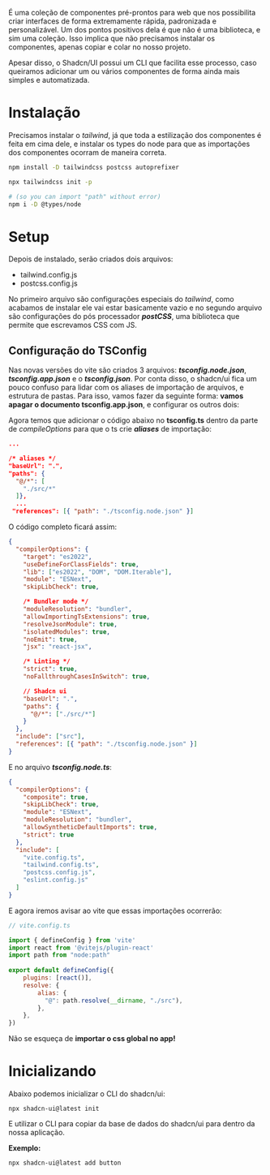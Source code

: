 É uma coleção de componentes pré-prontos para web que nos possibilita criar interfaces de forma extremamente rápida, padronizada e personalizável. Um dos pontos positivos dela é que não é uma biblioteca, e sim uma coleção. Isso implica que não precisamos instalar os componentes, apenas copiar e colar no nosso projeto.

Apesar disso, o Shadcn/UI possui um CLI que facilita esse processo, caso queiramos adicionar um ou vários componentes de forma ainda mais simples e automatizada.
# Instalação

Precisamos instalar o *tailwind*, já que toda a estilização dos componentes é feita em cima dele, e instalar os types do node para que as importações dos componentes ocorram de maneira correta.

```bash
npm install -D tailwindcss postcss autoprefixer

npx tailwindcss init -p
```

```bash
# (so you can import "path" without error)
npm i -D @types/node

```
# Setup

Depois de instalado, serão criados dois arquivos: 
- tailwind.config.js
- postcss.config.js

No primeiro arquivo são configurações especiais do *tailwind*, como acabamos de instalar ele vai estar basicamente vazio e no segundo arquivo são configurações do pós processador ***postCSS***, uma biblioteca que permite que escrevamos CSS com JS.

## Configuração do TSConfig

Nas novas versões do vite são criados 3 arquivos: ***tsconfig.node.json***, ***tsconfig.app.json*** e o ***tsconfig.json***. Por conta disso, o shadcn/ui fica um pouco confuso para lidar com os aliases de importação de arquivos, e estrutura de pastas. Para isso, vamos fazer da seguinte forma: **vamos apagar o documento tsconfig.app.json**, e configurar os outros dois:

Agora temos que adicionar o código abaixo no **tsconfig.ts** dentro da parte de *compileOptions* para que o ts crie ***aliases*** de importação:

```json
...

/* aliases */  
"baseUrl": ".",  
"paths": {  
  "@/*": [  
    "./src/*"  
  ]},
  ...
 "references": [{ "path": "./tsconfig.node.json" }]  
```

O código completo ficará assim:

```json
{
  "compilerOptions": {
    "target": "es2022",
    "useDefineForClassFields": true,
    "lib": ["es2022", "DOM", "DOM.Iterable"],
    "module": "ESNext",
    "skipLibCheck": true,

    /* Bundler mode */
    "moduleResolution": "bundler",
    "allowImportingTsExtensions": true,
    "resolveJsonModule": true,
    "isolatedModules": true,
    "noEmit": true,
    "jsx": "react-jsx",

    /* Linting */
    "strict": true,
    "noFallthroughCasesInSwitch": true,

    // Shadcn ui
    "baseUrl": ".",
    "paths": {
      "@/*": ["./src/*"]
    }
  },
  "include": ["src"],
  "references": [{ "path": "./tsconfig.node.json" }]
}
```

E no arquivo ***tsconfig.node.ts***:

```json
{
  "compilerOptions": {
    "composite": true,
    "skipLibCheck": true,
    "module": "ESNext",
    "moduleResolution": "bundler",
    "allowSyntheticDefaultImports": true,
    "strict": true
  },
  "include": [
    "vite.config.ts",
    "tailwind.config.ts",
    "postcss.config.js",
    "eslint.config.js"
  ]
}
```

E agora iremos avisar ao vite que essas importações ocorrerão:

```js
// vite.config.ts

import { defineConfig } from 'vite'  
import react from '@vitejs/plugin-react'  
import path from "node:path"  
  
export default defineConfig({  
	plugins: [react()],  
	resolve: {  
	    alias: {  
	      "@": path.resolve(__dirname, "./src"),  
	    },
	},
})
```

Não se esqueça de **importar o css global no app!**
# Inicializando 

Abaixo podemos inicializar o CLI do shadcn/ui:

```node
npx shadcn-ui@latest init
```

E utilizar o CLI para copiar da base de dados do shadcn/ui para dentro da nossa aplicação.

**Exemplo:**
```node
npx shadcn-ui@latest add button
```